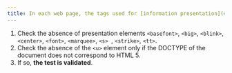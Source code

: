 ```yaml
---
title: In each web page, the tags used for [information presentation](#information-presentation) must not be present in the generated source code of the pages. Has this rule been followed?
---
```


1. Check the absence of presentation elements `<basefont>`, `<big>`, `<blink>`, `<center>`, `<font>`, `<marquee>`, `<s> `, `<strike>`, `<tt>`.
2. Check the absence of the `<u>` element only if the DOCTYPE of the document does not correspond to HTML 5.
3. If so, **the test is validated**.

